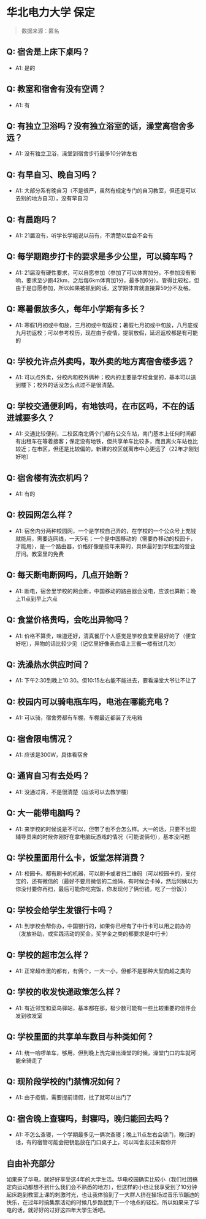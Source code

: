 # 华北电力大学 保定

> 数据来源：匿名

## Q: 宿舍是上床下桌吗？

- A1: 是的

## Q: 教室和宿舍有没有空调？

- A1: 有

## Q: 有独立卫浴吗？没有独立浴室的话，澡堂离宿舍多远？

- A1: 没有独立卫浴，澡堂到宿舍步行最多10分钟左右

## Q: 有早自习、晚自习吗？

- A1: 大部分系有晚自习（不是很严，虽然有规定专门的自习教室，但还是可以去别的地方自习），没有早自习

## Q: 有晨跑吗？

- A1: 21届没有，听学长学姐说以前有，不清楚以后会不会有

## Q: 每学期跑步打卡的要求是多少公里，可以骑车吗？

- A1: 21届没有硬性要求，可以自愿参加（参加了可以体育加分，不参加没有影响，要求至少跑42km，之后每6km体育加1分，最多加6分）。管得比较松，但由于是自愿参加，所以如果被抓到的话，这学期体育就直接算59分不及格。

## Q: 寒暑假放多久，每年小学期有多长？

- A1: 寒假1月初或中旬放，三月初或中旬返校；暑假七月初或中旬放，八月底或九月初返校；可以参考校历，现在由于疫情，提前放假，延迟返校都是有可能的

## Q: 学校允许点外卖吗，取外卖的地方离宿舍楼多远？

- A1: 可以点外卖，分校内和校外俩种；校内的主要是学校食堂的，基本可以送到楼下；校外的话没怎么点过不是很清楚。

## Q: 学校交通便利吗，有地铁吗，在市区吗，不在的话进城要多久？

- A1: 交通比较便利，二校区南北俩个门都有公交车站，南门基本上任何时间都有出租车在等着接客；保定没有地铁，但共享单车比较多，而且离火车站也比较近；在市区，但还是比较偏的，新建的校区就离市中心更远了（22年才刚划好地）

## Q: 宿舍楼有洗衣机吗？

- A1: 有的

## Q: 校园网怎么样？

- A1: 宿舍内分两种校园网，一个是学校自己弄的，在学校的一个公众号上充钱就能用，需要连网线，一天5毛；一个是中国移动的（需要办移动的校园卡，才能用），是一个路由器，价格好像是按年来算的，具体最好到学校里的营业厅问。教室里的免费

## Q: 每天断电断网吗，几点开始断？

- A1: 断电，宿舍里学校的网会断，中国移动的路由器会没电，应该也算断；晚上11点到早上六点

## Q: 食堂价格贵吗，会吃出异物吗？

- A1: 价格不算贵，味道还好，清真餐厅个人感觉是学校食堂里最好的了（便宜好吃），异物的话比较少见（记忆里好像表白墙上三餐一楼有过几次）

## Q: 洗澡热水供应时间？

- A1: 下午2:30到晚上10:30。但10:15左右能不能进去，要看澡堂大爷让不让了

## Q: 校园内可以骑电瓶车吗，电池在哪能充电？

- A1: 可以骑，宿舍旁都有车棚，车棚最近都装了充电箱

## Q: 宿舍限电情况？

- A1: 应该是300W，具体看宿舍

## Q: 通宵自习有去处吗？

- A1: 没通过宵，不是很清楚（应该可以去教学楼）

## Q: 大一能带电脑吗？

- A1: 来学校的时候说是不可以，但带了也不会怎么样。大一的话，只要不出现辅导员来的时候你刚好在拿电脑玩游戏的情况（可能说俩句），基本没问题

## Q: 学校里面用什么卡，饭堂怎样消费？

- A1: 校园卡。都有刷卡的机器，可以刷卡或者扫二维码（可以校园卡的，支付宝的，还有微信的（最好不要用微信的二维码，有时候会卡掉，然后阿姨以为你没付要你再扫，最后可能你吃完饭，你发现付了俩份钱，吃了一份饭））

## Q: 学校会给学生发银行卡吗？

- A1: 到学校会帮你办，中国银行的，如果你已经有了中行卡可以用之前办的（发放补助，或实践活动的奖金，奖学金之类的都要求是中行卡）

## Q: 学校的超市怎么样？

- A1: 正常超市里的都有，有俩个，一大一小，但都不是那种大型商超之类的

## Q: 学校的收发快递政策怎么样？

- A1: 有近邻宝和菜鸟驿站，基本都在那，极少数可能有一些比较重要的信件会发到收发室

## Q: 学校里面的共享单车数目与种类如何？

- A1: 统一哈啰单车，够用，但到晚上洗完澡出澡堂的时候，澡堂门口的车就可能全骑走了

## Q: 现阶段学校的门禁情况如何？

- A1: 由于疫情，需要提前请假，批了就可以出门了

## Q: 宿舍晚上查寝吗，封寝吗，晚归能回去吗？

- A1: 不怎么查寝，一个学期最多见一俩次查寝；晚上11点左右会锁门，晚归的话，有的宿管可能会把钥匙放在门口桌子上，可以叫舍友过来帮你开

## 自由补充部分

如果来了华电，就好好享受这4年的大学生活。华电校园确实比较小（我们社团搞定向运动都想不到什么我们会不熟悉的地方），但这样的小也让我享受到了10分钟起床跑到教室上课的刺激时光，也让我体验到了一大群人挤在操场过音乐节蹦迪的快乐，在过年时搞集票活动的时候几步路就到下一个地点的轻松，所以如果来了华电的话，就好好的过好这四年大学生活吧。